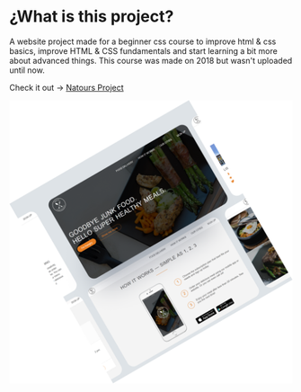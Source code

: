 # ¿What is this project?

A website project made for a beginner css course to improve html & css basics, improve HTML & CSS fundamentals and start learning a bit more about advanced things. This course was made on 2018 but wasn't uploaded until now. 

Check it out &#8594; [Natours Project](https://websiteproject-natours.netlify.app/)

![Website Showcase](https://github.com/iamatnuria/omnifood-project/blob/main/general_showcase.png "Website Showcase")

 


